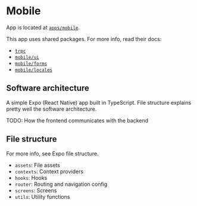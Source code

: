 # Mobile

App is located at [`apps/mobile`](../../../apps/mobile).

This app uses shared packages. For more info, read their docs:

- [`trpc`](../packages/api.md)
- [`mobile/ui`](../packages/mobile/ui.md)
- [`mobile/forms`](../packages/mobile/forms.md)
- [`mobile/locales`](../packages/mobile/locales.md)

## Software architecture

A simple Expo (React Native) app built in TypeScript. File structure explains pretty well the software architecture.

TODO: How the frontend communicates with the backend

## File structure

For more info, see Expo file structure.

- `assets`: File assets
- `contexts`: Context providers
- `hooks`: Hooks
- `router`: Routing and navigation config
- `screens`: Screens
- `utils`: Utility functions

